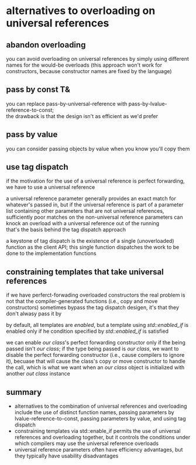 alternatives to overloading on universal references
===================================================


abandon overloading
-------------------

you can avoid overloading on universal references by simply using
different names for the would-be overloads (this approach won't work
for constructors, because constructor names are fixed by the language)


pass by const T&
----------------

you can replace pass-by-universal-reference with 
pass-by-lvalue- reference-to-const;  
the drawback is that the design isn't as efficient as we'd prefer


pass by value
-------------

you can consider passing objects by value when you know you'll copy
them 


use tag dispatch
----------------

if the motivation for the use of a universal reference is perfect
forwarding, we have to use a universal reference

a universal reference parameter generally provides an exact match
for whatever's passed in, but if the universal reference is part
of a parameter list containing other parameters that are not
universal references, sufficiently poor matches on the non-universal
reference parameters can knock an overload with a universal
reference out of the running  
that's the basis behind the tag dispatch approach

a keystone of tag dispatch is the existence of a single (unoverloaded)
function as the client API; this single function dispatches the work
to be done to the implementation functions


constraining templates that take universal references
-----------------------------------------------------

if we have perferct-forwading overloaded constructors
the real problem is not that the compiler-generated functions
(i.e., copy and move constructors) sometimes bypass the tag dispatch
desigen, it's that they don't alwasy pass it by

by default, all templates are *enabled*, but a template using 
*std::enabled_if* is enabled only if he condition specified by
*std::enabled_if* is satisfied

we can enable *our class*'s perfect forwarding constructor only if the
being passed isn't *our class*; if the type being passed is 
*our class*, we want to disable the perfect forwarding constructor
(i.e., cause compilers to ignore it), becuase that will cause the
class's copy or move constructor to handle the call, which is what
we want when an *our class* object is initialized with another 
*out class* instance


summary
-------

- alternatives to the combination of universal references and
  overloading include the use of distinct function names, passing
  parameters by lvalue-reference-to-const, passing parameters by value,
  and using tag dispatch
- constraining templates via std::enable_if permits the use of
  universal references and overloading together, but it controls
  the conditions under which compilers may use the universal
  reference overloads
- universal reference parameters often have efficiency advantages,
  but they typically have usability disadvantages

